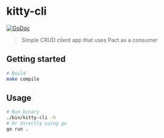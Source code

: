 # kitty-cli

[![GoDoc](https://godoc.org/l-lin/kitty-cli?status.svg)](https://godoc.org/l-lin/kitty-cli)

> Simple CRUD client app that uses Pact as a consumer

## Getting started

```bash
# Build
make compile
```

## Usage

```bash
# Run binary
./bin/kitty-cli -h
# Or directly using go
go run .
```
